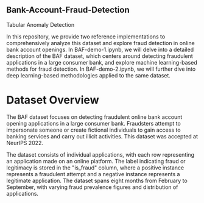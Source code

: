 ## Bank-Account-Fraud-Detection
Tabular Anomaly Detection

In this repository, we provide two reference implementations to comprehensively analyze this dataset and explore fraud detection in online bank account openings. In BAF-demo-1.ipynb, we will delve into a detailed description of the BAF dataset, which centers around detecting fraudulent applications in a large consumer bank, and explore machine learning-based methods for fraud detection. In BAF-demo-2.ipynb, we will further dive into deep learning-based methodologies applied to the same dataset.

# Dataset Overview
The BAF dataset focuses on detecting fraudulent online bank account opening applications in a large consumer bank. Fraudsters attempt to impersonate someone or create fictional individuals to gain access to banking services and carry out illicit activities. This dataset was accepted at NeurIPS 2022.

The dataset consists of individual applications, with each row representing an application made on an online platform. The label indicating fraud or legitimacy is stored in the "is_fraud" column, where a positive instance represents a fraudulent attempt and a negative instance represents a legitimate application. The dataset spans eight months from February to September, with varying fraud prevalence figures and distribution of applications.


